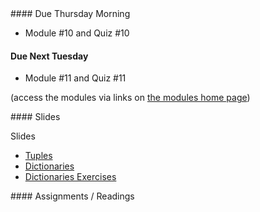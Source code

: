 <article class="due" markdown="block">
####  Due Thursday Morning

* Module #10 and Quiz #10

####  Due Next Tuesday

* Module #11 and Quiz #11

(access the modules via links on [the modules home page](https://cs.nyu.edu/elearning/CSCI_UA_0002/))

</article>

<article class="slides" markdown="block">
####  Slides

Slides

* [Tuples](classes/25/tuples.html) 
* [Dictionaries](classes/25/dictionaries.html)
* [Dictionaries Exercises](classes/25/exercises.html)

<!--
[Dictionaries Review](classes/26/dictionaries_review.html)
and [Tuples Review](classes/25/tuples_review.html)

Midterm Solutions

* [midterm_2_008_evergreen_solutions.pdf](resources/handouts/midterm_2/midterm_2_008_evergreen_solutions.pdf)
* [midterm_2_008_cactus_solutions.pdf](resources/handouts/midterm_2/midterm_2_008_cactus_solutions.pdf)
-->

</article>

<article class="assignments" markdown="block">
####  Assignments / Readings		

</article>
